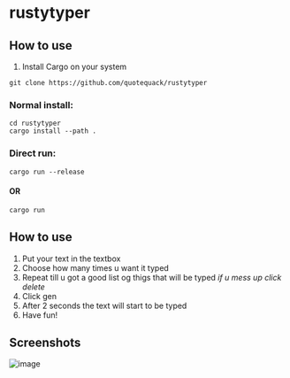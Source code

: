 # rustytyper

## How to use
1. Install Cargo on your system
```
git clone https://github.com/quotequack/rustytyper
```
### Normal install:
```
cd rustytyper
cargo install --path .
```
### Direct run:
```
cargo run --release
```
#### OR
```
cargo run
```
## How to use
1. Put your text in the textbox
2. Choose how many times u want it typed
3. Repeat till u got a good list og thigs that will be typed
*if u mess up click delete*
4. Click gen
5. After 2 seconds the text will start to be typed
6. Have fun! 

## Screenshots
![image](https://github.com/user-attachments/assets/8e623344-73c1-44c5-9993-1d81ab274737)

